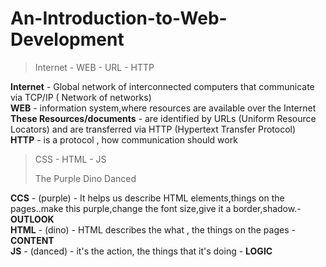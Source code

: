 # An-Introduction-to-Web-Development

>  
> Internet - WEB - URL - HTTP  
>  

**Internet** - Global network of interconnected computers that communicate via TCP/IP ( Network of networks)  
**WEB** - information system,where resources are available over the Internet  
**These Resources/documents** - are identified by URLs (Uniform Resource Locators) and are transferred via HTTP (Hypertext Transfer Protocol)  
**HTTP** - is a protocol , how communication should work  

>  
> CSS - HTML - JS  
> 
> The Purple Dino Danced  

**CCS** - (purple) - It helps us describe HTML elements,things on the pages..make this purple,change the font size,give it a border,shadow.- **OUTLOOK**  
**HTML** - (dino) - HTML describes the what , the things on the pages - **CONTENT**  
**JS** - (danced) - it's the action, the things that it's doing - **LOGIC**  
